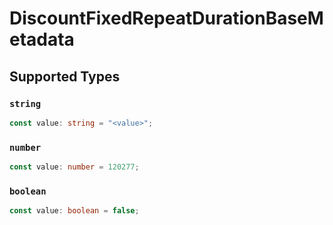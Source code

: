 # DiscountFixedRepeatDurationBaseMetadata


## Supported Types

### `string`

```typescript
const value: string = "<value>";
```

### `number`

```typescript
const value: number = 120277;
```

### `boolean`

```typescript
const value: boolean = false;
```


